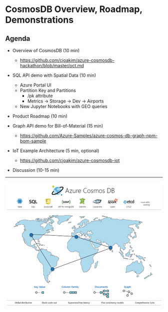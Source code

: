 # CosmosDB Overview, Roadmap, Demonstrations

## Agenda

- Overview of CosmosDB  (10 min)
  - https://github.com/cjoakim/azure-cosmosdb-hackathon/blob/master/oct.md

- SQL API demo with Spatial Data  (10 min)
  - Azure Portal UI
  - Partition Key and Partitions
    - /pk attribute
    - Metrics -> Storage -> Dev -> Airports
  - New Jupyter Notebooks with GEO queries

- Product Roadmap  (10 min)

- Graph API demo for Bill-of-Material  (15 min)
  - https://github.com/Azure-Samples/azure-cosmos-db-graph-npm-bom-sample

- IoT Example Architecture  (5 min, optional)
  - https://github.com/cjoakim/azure-cosmosdb-iot

- Discussion  (10-15 min)

---

![azure-cosmos-db](img/azure-cosmosdb-2019.png)

